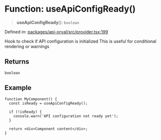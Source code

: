 # Function: useApiConfigReady()

> **useApiConfigReady**(): `boolean`

Defined in: [packages/api-orval/src/provider.tsx:199](https://github.com/the-inconvenience-store/mono-example/blob/77ed7dd80da67d5d4a2bd8320e638952ed491201/packages/api-orval/src/provider.tsx#L199)

Hook to check if API configuration is initialized
This is useful for conditional rendering or warnings

## Returns

`boolean`

## Example

```tsx
function MyComponent() {
  const isReady = useApiConfigReady();
  
  if (!isReady) {
    console.warn('API configuration not ready yet');
  }
  
  return <div>Component content</div>;
}
```
